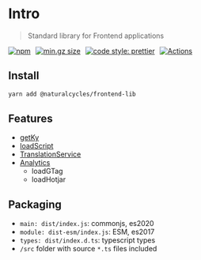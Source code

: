# Intro

> Standard library for Frontend applications

<style>
.badges p {
    display: flex;
    gap: 10px;
}

</style>

<div class="badges">

[![npm](https://img.shields.io/npm/v/@naturalcycles/frontend-lib/latest.svg)](https://www.npmjs.com/package/@naturalcycles/frontend-lib)
[![min.gz size](https://badgen.net/bundlephobia/minzip/@naturalcycles/frontend-lib)](https://bundlephobia.com/result?p=@naturalcycles/frontend-lib)
[![code style: prettier](https://img.shields.io/badge/code_style-prettier-ff69b4.svg?style=flat-square)](https://github.com/prettier/prettier)
[![Actions](https://github.com/NaturalCycles/frontend-lib/workflows/default/badge.svg)](https://github.com/NaturalCycles/frontend-lib/actions)

</div>

## Install

```sh
yarn add @naturalcycles/frontend-lib
```

## Features

- [getKy](ky.md)
- [loadScript](loadScript.md)
- [TranslationService](translation.md) <Badge text="experimental" type="warning"/>
- [Analytics](analytics.md)
  - loadGTag
  - loadHotjar

## Packaging

- `main: dist/index.js`: commonjs, es2020
- `module: dist-esm/index.js`: ESM, es2017
- `types: dist/index.d.ts`: typescript types
- `/src` folder with source `*.ts` files included
